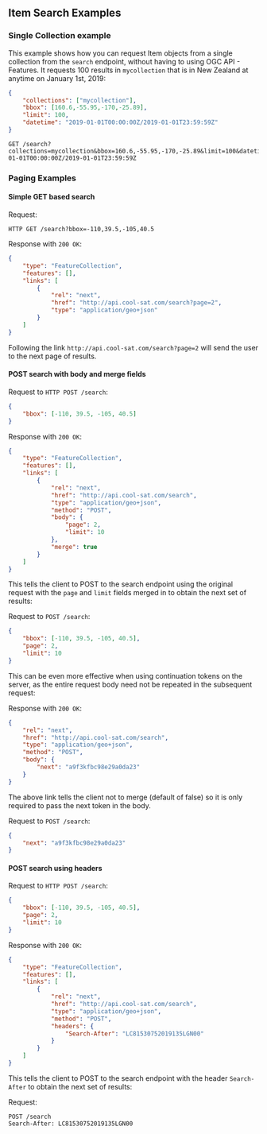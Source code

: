 ## Item Search Examples

### Single Collection example

This example shows how you can request Item objects from a single collection from the `search` endpoint, without having to using
OGC API - Features. It requests 100 results in `mycollection` that is in New Zealand at anytime on January 1st, 2019:

```json
{
    "collections": ["mycollection"],
    "bbox": [160.6,-55.95,-170,-25.89],
    "limit": 100,
    "datetime": "2019-01-01T00:00:00Z/2019-01-01T23:59:59Z"
}
```

```http
GET /search?collections=mycollection&bbox=160.6,-55.95,-170,-25.89&limit=100&datetime=2019-01-01T00:00:00Z/2019-01-01T23:59:59Z
```

### Paging Examples

#### Simple GET based search
Request:
```http
HTTP GET /search?bbox=-110,39.5,-105,40.5
```

Response with `200 OK`:
```json
{
    "type": "FeatureCollection",
    "features": [],
    "links": [
        {
            "rel": "next",
            "href": "http://api.cool-sat.com/search?page=2",
            "type": "application/geo+json"
        }
    ]
}
```
Following the link `http://api.cool-sat.com/search?page=2` will send the user to the next page of results.

#### POST search with body and merge fields
Request to `HTTP POST /search`:
```json
{
    "bbox": [-110, 39.5, -105, 40.5]
}
```

Response with `200 OK`:
```json
{
    "type": "FeatureCollection",
    "features": [],
    "links": [
        {
            "rel": "next",
            "href": "http://api.cool-sat.com/search",
            "type": "application/geo+json",
            "method": "POST",
            "body": {
                "page": 2,
                "limit": 10
            },
            "merge": true
        }
    ]
}
```

This tells the client to POST to the search endpoint using the original request with the `page` and `limit` fields 
merged in to obtain the next set of results:

Request to `POST /search`:
```json
{
    "bbox": [-110, 39.5, -105, 40.5],
    "page": 2,
    "limit": 10
}
```

This can be even more effective when using continuation tokens on the server, as the entire request body need not be 
repeated in the subsequent request:

Response with `200 OK`:
```json
{
    "rel": "next",
    "href": "http://api.cool-sat.com/search",
    "type": "application/geo+json",
    "method": "POST",
    "body": {
        "next": "a9f3kfbc98e29a0da23"
    }
}
```
The above link tells the client not to merge (default of false) so it is only required to pass the next token in the body.

Request to `POST /search`:
```json
{
    "next": "a9f3kfbc98e29a0da23"
}
```

#### POST search using headers
Request to `HTTP POST /search`:
```json
{
    "bbox": [-110, 39.5, -105, 40.5],
    "page": 2,
    "limit": 10
}
```

Response with `200 OK`:
```json
{
    "type": "FeatureCollection",
    "features": [],
    "links": [
        {
            "rel": "next",
            "href": "http://api.cool-sat.com/search",
            "type": "application/geo+json",
            "method": "POST",
            "headers": {
                "Search-After": "LC81530752019135LGN00"
            }
        }
    ]
}
```

This tells the client to POST to the search endpoint with the header `Search-After` to obtain the next set of results:

Request:
```http
POST /search
Search-After: LC81530752019135LGN00
```
